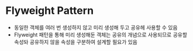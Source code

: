 # Flyweight Pattern

- 동일한 객체를 여러 번 생성하지 않고 미리 생성해 두고 공유헤 사용할 수 있음
- Flyweight 패턴을 통해 미리 생성해둔 객체는 공유의 개념으로 사용되므로 공유할 속성돠 공유하지 않을 속성을 구분하여 설계할 필요가 있음